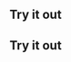 
## Try it out

<CodePen user="myafka" hash="dyVQjdr"/>

## Try it out

<CodePen user="myafka" hash="NWapZbz"/>